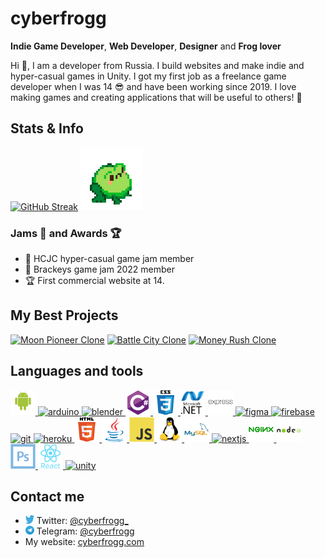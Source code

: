 

# cyberfrogg
**Indie Game Developer**, **Web Developer**, **Designer** and **Frog lover**

Hi 👋, I am a developer from Russia. I build websites and make indie and hyper-casual games in Unity. I got my first job as a freelance game developer when I was 14 😎 and have been working since 2019. I love making games and creating applications that will be useful to others! 💖


## Stats & Info
[![GitHub Streak](http://github-readme-streak-stats.herokuapp.com?user=cyberfrogg&hide_border=true&date_format=M%20j%5B%2C%20Y%5D)](https://git.io/streak-stats)
![Frog gif](https://raw.githubusercontent.com/cyberfrogg/cyberfrogg/main/Pixel%20frog%20gif.gif)
### Jams 🍒 and Awards 🏆
* 🍒 HCJC hyper-casual game jam member 
* 🍒 Brackeys game jam 2022 member 
* 🏆 First commercial website at 14.

## My Best Projects
[![Moon Pioneer Clone](https://github-readme-stats.vercel.app/api/pin/?username=cyberfrogg&repo=Moon-Pioneer-Clone)](https://github.com/cyberfrogg/Moon-Pioneer-Clone)
[![Battle City Clone](https://github-readme-stats.vercel.app/api/pin/?username=cyberfrogg&repo=Flappy-Bird-Clone)](https://github.com/cyberfrogg/Flappy-Bird-Clone)
[![Money Rush Clone](https://github-readme-stats.vercel.app/api/pin/?username=cyberfrogg&repo=Money-Rush-Clone)](https://github.com/cyberfrogg/Money-Rush-Clone)

## Languages and tools
<p align="left"> <a href="https://developer.android.com" target="_blank" rel="noreferrer"> <img src="https://raw.githubusercontent.com/devicons/devicon/master/icons/android/android-original-wordmark.svg" alt="android" width="40" height="40"/> </a> <a href="https://www.arduino.cc/" target="_blank" rel="noreferrer"> <img src="https://cdn.worldvectorlogo.com/logos/arduino-1.svg" alt="arduino" width="40" height="40"/> </a> <a href="https://www.blender.org/" target="_blank" rel="noreferrer"> <img src="https://download.blender.org/branding/community/blender_community_badge_white.svg" alt="blender" width="40" height="40"/> </a> <a href="https://www.w3schools.com/cs/" target="_blank" rel="noreferrer"> <img src="https://raw.githubusercontent.com/devicons/devicon/master/icons/csharp/csharp-original.svg" alt="csharp" width="40" height="40"/> </a> <a href="https://www.w3schools.com/css/" target="_blank" rel="noreferrer"> <img src="https://raw.githubusercontent.com/devicons/devicon/master/icons/css3/css3-original-wordmark.svg" alt="css3" width="40" height="40"/> </a> <a href="https://dotnet.microsoft.com/" target="_blank" rel="noreferrer"> <img src="https://raw.githubusercontent.com/devicons/devicon/master/icons/dot-net/dot-net-original-wordmark.svg" alt="dotnet" width="40" height="40"/> </a> <a href="https://expressjs.com" target="_blank" rel="noreferrer"> <img src="https://raw.githubusercontent.com/devicons/devicon/master/icons/express/express-original-wordmark.svg" alt="express" width="40" height="40"/> </a> <a href="https://www.figma.com/" target="_blank" rel="noreferrer"> <img src="https://www.vectorlogo.zone/logos/figma/figma-icon.svg" alt="figma" width="40" height="40"/> </a> <a href="https://firebase.google.com/" target="_blank" rel="noreferrer"> <img src="https://www.vectorlogo.zone/logos/firebase/firebase-icon.svg" alt="firebase" width="40" height="40"/> </a> <a href="https://git-scm.com/" target="_blank" rel="noreferrer"> <img src="https://www.vectorlogo.zone/logos/git-scm/git-scm-icon.svg" alt="git" width="40" height="40"/> </a> <a href="https://heroku.com" target="_blank" rel="noreferrer"> <img src="https://www.vectorlogo.zone/logos/heroku/heroku-icon.svg" alt="heroku" width="40" height="40"/> </a> <a href="https://www.w3.org/html/" target="_blank" rel="noreferrer"> <img src="https://raw.githubusercontent.com/devicons/devicon/master/icons/html5/html5-original-wordmark.svg" alt="html5" width="40" height="40"/> </a> <a href="https://www.java.com" target="_blank" rel="noreferrer"> <img src="https://raw.githubusercontent.com/devicons/devicon/master/icons/java/java-original.svg" alt="java" width="40" height="40"/> </a> <a href="https://developer.mozilla.org/en-US/docs/Web/JavaScript" target="_blank" rel="noreferrer"> <img src="https://raw.githubusercontent.com/devicons/devicon/master/icons/javascript/javascript-original.svg" alt="javascript" width="40" height="40"/> </a> <a href="https://www.linux.org/" target="_blank" rel="noreferrer"> <img src="https://raw.githubusercontent.com/devicons/devicon/master/icons/linux/linux-original.svg" alt="linux" width="40" height="40"/> </a> <a href="https://www.mysql.com/" target="_blank" rel="noreferrer"> <img src="https://raw.githubusercontent.com/devicons/devicon/master/icons/mysql/mysql-original-wordmark.svg" alt="mysql" width="40" height="40"/> </a> <a href="https://nextjs.org/" target="_blank" rel="noreferrer"> <img src="https://cdn.worldvectorlogo.com/logos/nextjs-2.svg" alt="nextjs" width="40" height="40"/> </a> <a href="https://www.nginx.com" target="_blank" rel="noreferrer"> <img src="https://raw.githubusercontent.com/devicons/devicon/master/icons/nginx/nginx-original.svg" alt="nginx" width="40" height="40"/> </a> <a href="https://nodejs.org" target="_blank" rel="noreferrer"> <img src="https://raw.githubusercontent.com/devicons/devicon/master/icons/nodejs/nodejs-original-wordmark.svg" alt="nodejs" width="40" height="40"/> </a> <a href="https://www.photoshop.com/en" target="_blank" rel="noreferrer"> <img src="https://raw.githubusercontent.com/devicons/devicon/master/icons/photoshop/photoshop-line.svg" alt="photoshop" width="40" height="40"/> </a> <a href="https://reactjs.org/" target="_blank" rel="noreferrer"> <img src="https://raw.githubusercontent.com/devicons/devicon/master/icons/react/react-original-wordmark.svg" alt="react" width="40" height="40"/> </a> <a href="https://unity.com/" target="_blank" rel="noreferrer"> <img src="https://www.vectorlogo.zone/logos/unity3d/unity3d-icon.svg" alt="unity" width="40" height="40"/> </a> </p>


## Contact me

* <img src="https://raw.githubusercontent.com/cyberfrogg/cyberfrogg/ae39bf7c11c1e36b32d429e28532d95a844e816d/social_icon_twitter.svg" alt="twitter" width="14" height="14"/>  Twitter: [@cyberfrogg_](https://twitter.com/cyberfrogg_)
* <img src="https://raw.githubusercontent.com/cyberfrogg/cyberfrogg/05d2c8d6609df2ee94ba9a0e615093bdeffdfbbc/social_icon_telegram.svg" alt="telegram" width="14" height="14"/>  Telegram: [@cyberfrogg](https://t.me/cyberfrogg)
* My website: [cyberfrogg.com](https://cyberfrogg.com)
